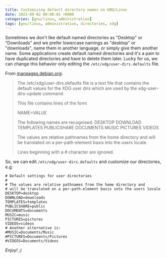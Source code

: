 ```yaml
---
title: Customizing default directory names on GNU/Linux
date: 2023-09-02 00:00:01 +0000
categories: [gnu/linux, administration]
tags: [gnu/linux, administration, directories, xdg]
---
```


Sometimes we don't like default named directories as "Desktop" or "Downloads" and we prefer lowercase namings as "desktop" or "downloads", name them in another language, or simply give them another name.
Some applications create default named directories and it's a pain to have duplicated directories and have to delete them later.
Lucky for us, we can change this behavior only editing the `/etc/xdg/user-dirs.defaults` file.

From [manpages.debian.org](https://manpages.debian.org/bookworm/xdg-user-dirs/user-dirs.defaults.5.en.html):

> The /etc/xdg/user-dirs.defaults file is a text file that contains the default values for the XDG user dirs which are used by the xdg-user-dirs-update command.
>
> This file contains lines of the form
>
> NAME=VALUE
>
> The following names are recognised:
> DESKTOP
> DOWNLOAD
> TEMPLATES
> PUBLICSHARE
> DOCUMENTS
> MUSIC
> PICTURES
> VIDEOS
>
> The values are relative pathnames from the home directory and will be translated on a per-path-element basis into the users locale.
>
> Lines beginning with a # character are ignored.

So, we can edit `/etc/xdg/user-dirs.defaults` and customize our directories, e.g:

```
# Default settings for user directories
#
# The values are relative pathnames from the home directory and
# will be translated on a per-path-element basis into the users locale
DESKTOP=desktop
DOWNLOAD=downloads
TEMPLATES=templates
PUBLICSHARE=public
DOCUMENTS=documents
MUSIC=music
PICTURES=pictures
VIDEOS=videos
# Another alternative is:
#MUSIC=Documents/Music
#PICTURES=Documents/Pictures
#VIDEOS=Documents/Videos
```

*Enjoy! ;)*
